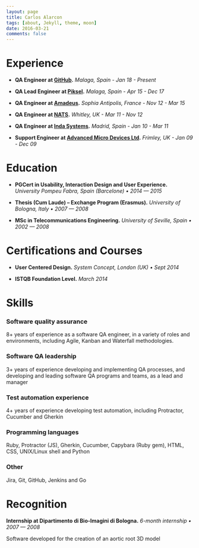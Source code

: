 ```yaml
---
layout: page
title: Carlos Alarcon
tags: [about, Jekyll, theme, moon]
date: 2016-03-21
comments: false
---
```


# Experience
- **QA Engineer at [GitHub](https://github.com).** 
  *Malaga, Spain - Jan 18 - Present*
- **QA Lead Engineer at [Piksel](https://piksel.com/).**
  *Malaga, Spain - Apr 15 - Dec 17*

- **QA Engineer at [Amadeus](http://www.amadeus.com/).**
  *Sophia Antipolis, France - Nov 12 - Mar 15*

- **QA Engineer at [NATS](http://www.nats.co.uk/).**
 *Whitley, UK - Mar 11 - Nov 12*

- **QA Engineer at [Inda Systems](http://www.indracompany.com/).**
 *Madrid, Spain - Jan 10 - Mar 11*

- **Support Engineer at [Advanced Micro Devices Ltd](http://www.amd.com/).**
 *Frimley, UK - Jan 09 - Dec 09*

# Education
- **PGCert in Usability, Interaction Design and User Experience.**
*University Pompeu Fabra, Spain (Barcelone) • 2014 — 2015*

- **Thesis (Cum Laude) – Exchange Program (Erasmus).**
*University of Bologna, Italy • 2007 — 2008*

- **MSc in Telecommunications Engineering.**
*University of Seville, Spain • 2002 — 2008*

# Certifications and Courses

- **User Centered Design.**
*System Concept, London (UK) • Sept 2014*

- **ISTQB Foundation Level.**
*March 2014*

# Skills
### Software quality assurance
8+ years of experience as a software QA engineer, in a variety of roles and environments, including Agile, Kanban and Waterfall methodologies.

### Software QA leadership
3+ years of experience developing and implementing QA processes, and developing and leading software QA programs and teams, as a lead and manager

### Test automation experience
4+ years of experience developing test automation, including Protractor, Cucumber and Gherkin

### Programming languages
Ruby, Protractor (JS), Gherkin, Cucumber, Capybara (Ruby gem), HTML, CSS, UNIX/Linux shell and Python

### Other
Jira, Git, GitHub, Jenkins and Go

# Recognition
**Internship at Dipartimento di Bio-Imagini di Bologna.**
*6-month internship • 2007 — 2008*


Software developed for the creation of an aortic root 3D model
